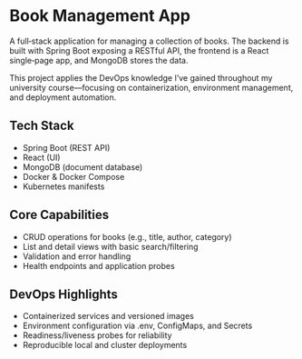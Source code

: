 # Book Management App

A full‑stack application for managing a collection of books. The backend is built with Spring Boot exposing a RESTful API, the frontend is a React single‑page app, and MongoDB stores the data.

This project applies the DevOps knowledge I’ve gained throughout my university course—focusing on containerization, environment management, and deployment automation.

## Tech Stack
- Spring Boot (REST API)
- React (UI)
- MongoDB (document database)
- Docker & Docker Compose
- Kubernetes manifests

## Core Capabilities
- CRUD operations for books (e.g., title, author, category)
- List and detail views with basic search/filtering
- Validation and error handling
- Health endpoints and application probes

## DevOps Highlights
- Containerized services and versioned images
- Environment configuration via .env, ConfigMaps, and Secrets
- Readiness/liveness probes for reliability
- Reproducible local and cluster deployments